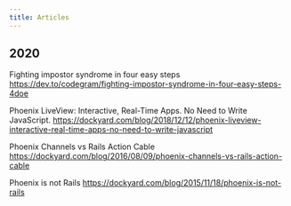 ```yaml
---
title: Articles
---
```


## 2020

Fighting impostor syndrome in four easy steps
https://dev.to/codegram/fighting-impostor-syndrome-in-four-easy-steps-4doe

Phoenix LiveView: Interactive, Real-Time Apps. No Need to Write JavaScript.
https://dockyard.com/blog/2018/12/12/phoenix-liveview-interactive-real-time-apps-no-need-to-write-javascript

Phoenix Channels vs Rails Action Cable
https://dockyard.com/blog/2016/08/09/phoenix-channels-vs-rails-action-cable

Phoenix is not Rails
https://dockyard.com/blog/2015/11/18/phoenix-is-not-rails
